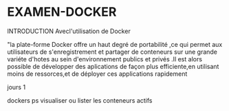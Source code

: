 # EXAMEN-DOCKER
INTRODUCTION
Avecl'utilisation de Docker 

"la plate-forme Docker offre un haut degré de portabilité ,ce qui permet aux utilisateurs de s'enregistrement  et partager de conteneurs sur une  grande variéte d'hotes au sein d'environnement publics et privés .Il est alors possible de développer des aplications de façon plus efficiente,en utilisant moins de ressorces,et de déployer ces applications rapidement 

jours 1

dockers ps
visualiser ou lister les conteneurs actifs

